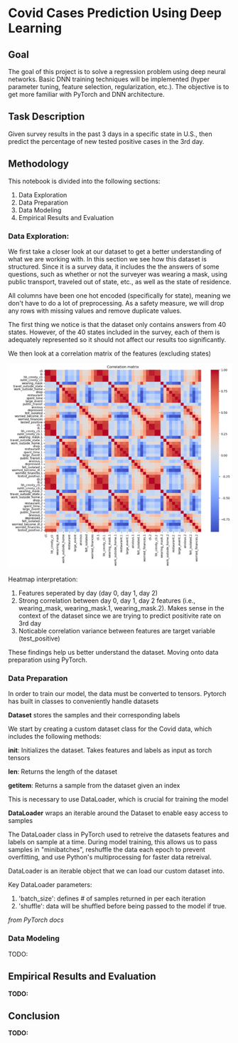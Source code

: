 # Covid Cases Prediction Using Deep Learning

## Goal

The goal of this project is to solve a regression problem using deep neural networks. Basic DNN training techniques will be implemented (hyper parameter tuning, feature selection, regularization, etc.). The objective is to get more familiar with PyTorch and DNN architecture.

## Task Description

Given survey results in the past 3 days in a specific state in U.S., then predict the percentage of new tested positive cases in the 3rd day.

## Methodology

This notebook is divided into the following sections:

1. Data Exploration
2. Data Preparation
3. Data Modeling
4. Empirical Results and Evaluation


### Data Exploration: 

We first take a closer look at our dataset to get a better understanding of what we are working with. In this section we see how this dataset is structured. Since it is a survey data, it includes the the answers of some questions, such as whether or not the surveyer was wearing a mask, using public transport, traveled out of state, etc., as well as the state of residence.

All columns have been one hot encoded (specifically for state), meaning we don't have to do a lot of preprocessing. As a safety measure, we will drop any rows with missing values and remove duplicate values. 

The first thing we notice is that the dataset only contains answers from 40 states. However, of the 40 states included in the survey, each of them is adequately represented so it should not affect our results too significantly.

We then look at a correlation matrix of the features (excluding states)

![alt text](images/correlation_matrix.png)

Heatmap interpretation:

1. Features seperated by day (day 0, day 1, day 2)
2. Strong correlation between day 0, day 1, day 2 features (i.e., wearing_mask, wearing_mask.1, wearing_mask.2). Makes sense in the context of the dataset since we are trying to predict positivite rate on 3rd day
3. Noticable correlation variance between features are target variable (test_positive)

These findings help us better understand the dataset. Moving onto data preparation using PyTorch.

### Data Preparation

In order to train our model, the data must be converted to tensors. Pytorch has built in classes to conveniently handle datasets

**Dataset** stores the samples and their corresponding labels

We start by creating a custom dataset class for the Covid data, which includes the following methods:

__init__:       Initializes the dataset. 
                Takes features and labels as input as torch tensors

__len__:        Returns the length of the dataset

__getitem__:    Returns a sample from the dataset given an index

This is necessary to use DataLoader, which is crucial for training the model

**DataLoader** wraps an iterable around the Dataset to enable easy access to samples

The DataLoader class in PyTorch used to retreive the datasets features and labels on sample at a time. During model training, this allows us to pass samples in "minibatches", reshuffle the data each epoch to prevent overfitting, and use Python's multiprocessing for faster data retreival.

DataLoader is an iterable object that we can load our custom dataset into.

Key DataLoader parameters:

1. 'batch_size': defines # of samples returned in per each iteration
2. 'shuffle': data will be shuffled before being passed to the model if true.

*from PyTorch docs*

### Data Modeling

TODO:


## Empirical Results and Evaluation

**TODO:**

## Conclusion


**TODO:**